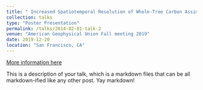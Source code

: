 ```yaml
---
title: " Increased Spatiotemporal Resolution of Whole-Tree Carbon Assimilation Estimated With Stable Isotopes"
collection: talks
type: "Poster Presentation"
permalink: /talks/2014-02-01-talk-2
venue: "American Geophysical Union Fall meeting 2019"
date: 2019-12-20
location: "San Francisco, CA"
---
```


[More information here](http://example2.com)

This is a description of your talk, which is a markdown files that can be all markdown-ified like any other post. Yay markdown!
